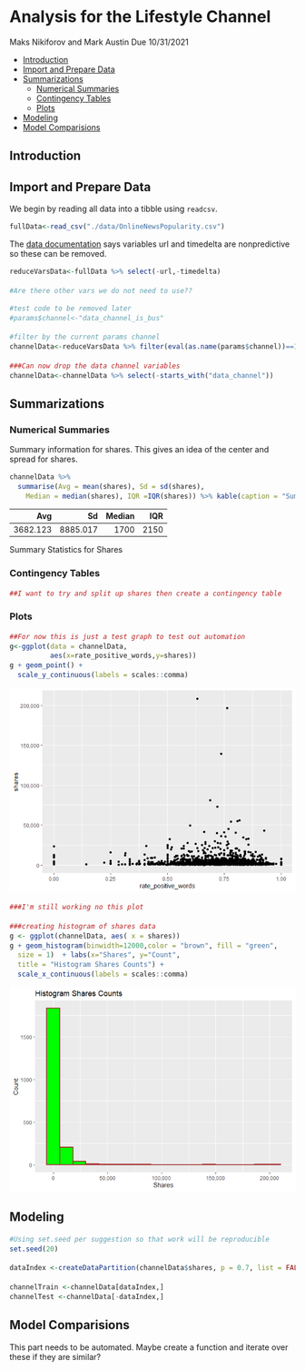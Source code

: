 Analysis for the Lifestyle Channel
================
Maks Nikiforov and Mark Austin
Due 10/31/2021

-   [Introduction](#introduction)
-   [Import and Prepare Data](#import-and-prepare-data)
-   [Summarizations](#summarizations)
    -   [Numerical Summaries](#numerical-summaries)
    -   [Contingency Tables](#contingency-tables)
    -   [Plots](#plots)
-   [Modeling](#modeling)
-   [Model Comparisions](#model-comparisions)

## Introduction

## Import and Prepare Data

We begin by reading all data into a tibble using `readcsv`.

``` r
fullData<-read_csv("./data/OnlineNewsPopularity.csv")
```

The [data
documentation](https://archive.ics.uci.edu/ml/datasets/Online+News+Popularity)
says variables url and timedelta are nonpredictive so these can be
removed.

``` r
reduceVarsData<-fullData %>% select(-url,-timedelta)

#Are there other vars we do not need to use??
```

``` r
#test code to be removed later
#params$channel<-"data_channel_is_bus"

#filter by the current params channel
channelData<-reduceVarsData %>% filter(eval(as.name(params$channel))==1) 

###Can now drop the data channel variables 
channelData<-channelData %>% select(-starts_with("data_channel"))
```

## Summarizations

### Numerical Summaries

Summary information for shares. This gives an idea of the center and
spread for shares.

``` r
channelData %>% 
  summarise(Avg = mean(shares), Sd = sd(shares), 
    Median = median(shares), IQR =IQR(shares)) %>% kable(caption = "Summary Statistics for Shares")
```

|      Avg |       Sd | Median |  IQR |
|---------:|---------:|-------:|-----:|
| 3682.123 | 8885.017 |   1700 | 2150 |

Summary Statistics for Shares

### Contingency Tables

``` r
##I want to try and split up shares then create a contingency table
```

### Plots

``` r
##For now this is just a test graph to test out automation
g<-ggplot(data = channelData,
          aes(x=rate_positive_words,y=shares))
g + geom_point() +
  scale_y_continuous(labels = scales::comma) 
```

![](images/lifestyle/graphOneA-1.png)<!-- -->

``` r
###I'm still working no this plot

###creating histogram of shares data 
g <- ggplot(channelData, aes( x = shares))
g + geom_histogram(binwidth=12000,color = "brown", fill = "green", 
  size = 1)  + labs(x="Shares", y="Count",
  title = "Histogram Shares Counts") +
  scale_x_continuous(labels = scales::comma) 
```

![](images/lifestyle/histogram%20of%20shares-1.png)<!-- -->

## Modeling

``` r
#Using set.seed per suggestion so that work will be reproducible
set.seed(20)

dataIndex <-createDataPartition(channelData$shares, p = 0.7, list = FALSE)

channelTrain <-channelData[dataIndex,]
channelTest <-channelData[-dataIndex,]
```

## Model Comparisions

This part needs to be automated. Maybe create a function and iterate
over these if they are similar?
